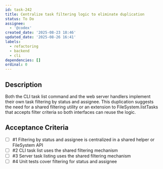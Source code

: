 ```yaml
---
id: task-242
title: Centralize task filtering logic to eliminate duplication
status: To Do
assignee:
  - '@codex'
created_date: '2025-08-23 18:46'
updated_date: '2025-08-26 16:41'
labels:
  - refactoring
  - backend
  - cli
dependencies: []
ordinal: 0
---
```


## Description

Both the CLI task list command and the web server handlers implement their own task filtering by status and assignee. This duplication suggests the need for a shared filtering utility or an extension to FileSystem.listTasks that accepts filter criteria so both interfaces can reuse the logic.

## Acceptance Criteria
<!-- AC:BEGIN -->
- [ ] #1 Filtering by status and assignee is centralized in a shared helper or FileSystem API
- [ ] #2 CLI task list uses the shared filtering mechanism
- [ ] #3 Server task listing uses the shared filtering mechanism
- [ ] #4 Unit tests cover filtering for status and assignee
<!-- AC:END -->
